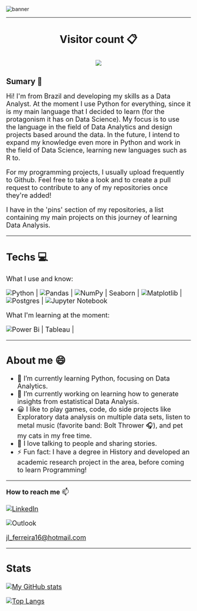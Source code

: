![banner](https://raw.githubusercontent.com/JoSEPHDev2022/JoSEPHDev2022/main/bann.png)

---
<h1>
    <p align="center">
        <b>Visitor count 📋</b>
    </p>
    <p align="center">
        <img src="https://profile-counter.glitch.me/JoSEPHDev2022/count.svg"/>
    </p>
</h1>

## **Sumary** 📰

<font size='4'>Hi! I'm from Brazil and developing my skills as a Data Analyst. At the moment I use Python for everything, since it is my main language that I decided to learn (for the protagonism it has on Data Science). My focus is to use the language in the field of Data Analytics and design projects based around the data. In the future, I intend to expand my knowledge even more in Python and work in the field of Data Science, learning new languages such as R to.

<font size='4'>For my programming projects, I usually upload frequently to Github. Feel free to take a look and to create a pull request to contribute to any of my repositories once they're added!

<font size='4'>I have in the 'pins' section of my repositories, a list containing my main projects on this journey of learning Data Analysis.

---
## **Techs** 💻
<font size='4'>What I use and know:

![Python](https://img.shields.io/badge/python-3670A0?style=for-the-badge&logo=python&logoColor=ffdd54) |
![Pandas](https://img.shields.io/badge/pandas-%23150458.svg?style=for-the-badge&logo=pandas&logoColor=white) | 
![NumPy](https://img.shields.io/badge/numpy-%23013243.svg?style=for-the-badge&logo=numpy&logoColor=white) | Seaborn |
![Matplotlib](https://img.shields.io/badge/Matplotlib-%23ffffff.svg?style=for-the-badge&logo=Matplotlib&logoColor=black) |
![Postgres](https://img.shields.io/badge/postgres-%23316192.svg?style=for-the-badge&logo=postgresql&logoColor=white) |
![Jupyter Notebook](https://img.shields.io/badge/jupyter-%23FA0F00.svg?style=for-the-badge&logo=jupyter&logoColor=white)

<font size='4'>What I'm learning at the moment:

![Power Bi](https://img.shields.io/badge/power_bi-F2C811?style=for-the-badge&logo=powerbi&logoColor=black) | Tableau |

---

## **About me** 😄
- 🌱 I’m currently learning Python, focusing on Data Analytics.  
- 🔭 I’m currently working on learning how to generate insights from estatistical Data Analysis.
- 😀 I like to play games, code, do side projects like Exploratory data analysis on multiple data sets, listen to metal music (favorite band: Bolt Thrower 🎧), and pet my cats in my free time.
- 💬 I love talking to people and sharing stories.
- ⚡ Fun fact: I have a degree in History and developed an academic research project in the area, before coming to learn Programming!

---

**How to reach me** 📫 

[![LinkedIn](https://img.shields.io/badge/linkedin-%230077B5.svg?style=for-the-badge&logo=linkedin&logoColor=white)](https://www.linkedin.com/in/jos%C3%A9-luiz-ferreira-junior-02a5141b1/)

![Outlook](https://img.shields.io/badge/Microsoft_Outlook-0078D4?style=for-the-badge&logo=microsoft-outlook&logoColor=white)

jl_ferreira16@hotmail.com
    
---
## **Stats**

[![My GitHub stats](https://github-readme-stats.vercel.app/api?username=JoSEPHDev2022)](https://github.com/anuraghazra/github-readme-stats)

[![Top Langs](https://github-readme-stats.vercel.app/api/top-langs/?username=JoSEPHDev2022)](https://github.com/anuraghazra/github-readme-stats)
